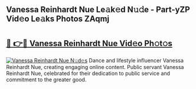 ## Vanessa Reinhardt Nue Le𝚊k𝚎d N𝚞𝚍e - Part-yZP Vid𝚎o Le𝚊ks Photos ZAqmj

# <h2><a href="http://fb1sun7.evod.top/?m=Vanessa+Reinhardt+Nue">🔗 👉🔴 Vanessa Reinhardt Nue Vid𝚎o Ph𝚘t𝚘s</a></h2>

[![Vanessa Reinhardt Nue N𝚞d𝚎s](https://i.imgur.com/8V9OHl7.gif)](http://fb1sun7.evod.top/?m=Vanessa+Reinhardt+Nue)
Dance and lifestyle influencer Vanessa Reinhardt Nue, creating engaging online content. Public servant Vanessa Reinhardt Nue, celebrated for their dedication to public service and commitment to the greater good. 
